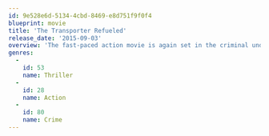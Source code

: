 ```yaml
---
id: 9e528e6d-5134-4cbd-8469-e8d751f9f0f4
blueprint: movie
title: 'The Transporter Refueled'
release_date: '2015-09-03'
overview: 'The fast-paced action movie is again set in the criminal underworld in France, where Frank Martin is known as The Transporter, because he is the best driver and mercenary money can buy. In this installment, he meets Anna and they attempt to take down a group of ruthless Russian human traffickers who also have kidnapped Frank’s father.'
genres:
  -
    id: 53
    name: Thriller
  -
    id: 28
    name: Action
  -
    id: 80
    name: Crime
---
```

